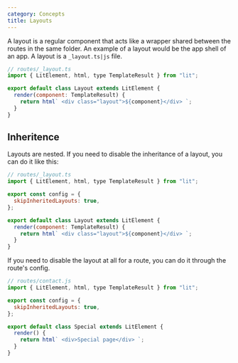 ```yaml
---
category: Concepts
title: Layouts
---
```


A layout is a regular component that acts like a wrapper shared between the routes in the same folder. An example of a layout would be the app shell of an app. A layout is a `_layout.ts|js` file.

```js
// routes/_layout.ts
import { LitElement, html, type TemplateResult } from "lit";

export default class Layout extends LitElement {
  render(component: TemplateResult) {
    return html` <div class="layout">${component}</div> `;
  }
}
```

## Inheritence

Layouts are nested. If you need to disable the inheritance of a layout, you can do it like this:

```js
// routes/_layout.ts
import { LitElement, html, type TemplateResult } from "lit";

export const config = {
  skipInheritedLayouts: true,
};

export default class Layout extends LitElement {
  render(component: TemplateResult) {
    return html` <div class="layout">${component}</div> `;
  }
}
```

If you need to disable the layout at all for a route, you can do it through the route's config.

```js
// routes/contact.js
import { LitElement, html, type TemplateResult } from "lit";

export const config = {
  skipInheritedLayouts: true,
};

export default class Special extends LitElement {
  render() {
    return html` <div>Special page</div> `;
  }
}
```

